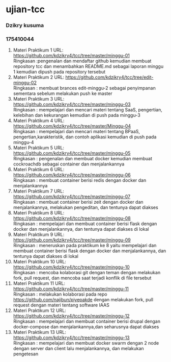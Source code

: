 # ujian-tcc  
### Dzikry kusuma  
### 175410044
1. Materi Praktikum 1
URL: https://github.com/kdzikry4/tcc/tree/master/minggu-01  
Ringkasan :pengenalan dan mendaftar github  kemudian membuat repository tcc dan menambahkan README.md sebagai laporan minggu 1 kemudian dipush pada repository tersebut
2. Materi Praktikum 2
URL: https://github.com/kdzikry4/tcc/tree/edit-minggu-02  
Ringkasan : membuat brances edit-minggu-2 sebagai penyimpanan sementara sebelum melakukan push ke master
3. Materi Praktikum 3
URL: https://github.com/kdzikry4/tcc/tree/master/minggu-03  
Ringkasan : mempelajari dan mencari materi tentang SaaS, pengertian, kelebihan dan kekurangan kemudian di push pada minggu-3
4. Materi Praktikum 4
URL: https://github.com/kdzikry4/tcc/tree/master/Minggu-04  
Ringkasan : mempelajari dan mencari materi tentang BPaaS, pengertian,karakteristik, dan contoh aplikasi kemudian di push pada minggu-4
5. Materi Praktikum 5
URL: https://github.com/kdzikry4/tcc/tree/master/minggu-05  
Ringkasan : pengenalan dan membuat docker kemudian membuat cockroachdb sebagai container dan menjalankannya 
6. Materi Praktikum 6
URL: https://github.com/kdzikry4/tcc/tree/master/minggu-06  
Ringkasan : membuat container berisi redis dengan docker dan menjalankannya
7. Materi Praktikum 7
URL: https://github.com/kdzikry4/tcc/tree/master/minggu-07  
Ringkasan : membuat container berisi zeit dengan docker dan menjalankannya, melakukan pengeditan, dan tentunya dapat diakses 
8. Materi Praktikum 8
URL: https://github.com/kdzikry4/tcc/tree/master/minggu-08  
Ringkasan : mempelajari dan membuat container berisi flask dengan docker dan menjalankannya, dan tentunya dapat diakses di lokal
9. Materi Praktikum 9
URL: https://github.com/kdzikry4/tcc/tree/master/minggu-09  
Ringkasan : meneruskan pada praktikum ke 8 yaitu mempelajari dan membuat container berisi flask dengan docker dan menjalankannya, dan tentunya dapat diakses di lokal
10. Materi Praktikum 10
URL: https://github.com/kdzikry4/tcc/tree/master/minggu-10    
Ringkasan : mencoba kolaborasi git dengan teman dengan melakukan fork, pull request, dan mencoba saat terjadi konflik di file tersebut 
11. Materi Praktikum 11
URL: https://github.com/kdzikry4/tcc/tree/master/minggu-11    
Ringkasan : melakukan kolaborasi pada repo https://github.com/najibun/piyepakde dengan melakukan fork, pull request  dengan materi tentang software IAAS
12. Materi Praktikum 12 
URL: https://github.com/kdzikry4/tcc/tree/master/minggu-12    
Ringkasan : mempelajari dan membuat container berisi drupal dengan docker-compose dan menjalankannya,dan seharusnya dapat diakses 
13. Materi Praktikum 13 
URL: https://github.com/kdzikry4/tcc/tree/master/minggu-13    
Ringkasan : mempelajari dan membuat docker swarm dengan 2 node dengan server dan client lalu menjalankannya, dan melakukan pengetesan 